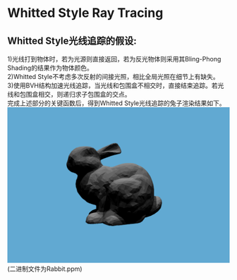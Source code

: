 # Whitted Style Ray Tracing
## Whitted Style光线追踪的假设:<br>
1)光线打到物体时，若为光源则直接返回，若为反光物体则采用其Bling-Phong Shading的结果作为物体颜色。<br>
2)Whitted Style不考虑多次反射的间接光照，相比全局光照在细节上有缺失。<br>
3)使用BVH结构加速光线追踪，当光线和包围盒不相交时，直接结束追踪。若光线和包围盒相交，则递归求子包围盒的交点。<br>
完成上述部分的关键函数后，得到Whitted Style光线追踪的兔子渲染结果如下。<br>
![rabbit](https://github.com/xietinghao/games101/blob/master/Whitted-Style%20Ray%20Tracing/Rabbit.png)
<br>(二进制文件为Rabbit.ppm)
